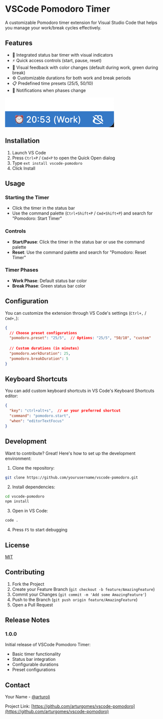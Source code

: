 # VSCode Pomodoro Timer

A customizable Pomodoro timer extension for Visual Studio Code that helps you manage your work/break cycles effectively.

## Features

- 🎯 Integrated status bar timer with visual indicators
- ⚡ Quick access controls (start, pause, reset)
- 🎨 Visual feedback with color changes (default during work, green during break)
- ⚙️ Customizable durations for both work and break periods
- 📋 Predefined time presets (25/5, 50/10)
- 🔔 Notifications when phases change

![Status Bar Timer](timer.png)

## Installation

1. Launch VS Code
2. Press `Ctrl+P` / `Cmd+P` to open the Quick Open dialog
3. Type `ext install vscode-pomodoro`
4. Click Install

## Usage

### Starting the Timer
- Click the timer in the status bar
- Use the command palette (`Ctrl+Shift+P` / `Cmd+Shift+P`) and search for "Pomodoro: Start Timer"

### Controls
- **Start/Pause**: Click the timer in the status bar or use the command palette
- **Reset**: Use the command palette and search for "Pomodoro: Reset Timer"

### Timer Phases
- **Work Phase**: Default status bar color
- **Break Phase**: Green status bar color

## Configuration

You can customize the extension through VS Code's settings (`Ctrl+,` / `Cmd+,`):

```json
{
  // Choose preset configurations
  "pomodoro.preset": "25/5",  // Options: "25/5", "50/10", "custom"

  // Custom durations (in minutes)
  "pomodoro.workDuration": 25,
  "pomodoro.breakDuration": 5
}
```

## Keyboard Shortcuts

You can add custom keyboard shortcuts in VS Code's Keyboard Shortcuts editor:

```json
{
  "key": "ctrl+alt+s",  // or your preferred shortcut
  "command": "pomodoro.start",
  "when": "editorTextFocus"
}
```

## Development

Want to contribute? Great! Here's how to set up the development environment:

1. Clone the repository:
```bash
git clone https://github.com/yourusername/vscode-pomodoro.git
```

2. Install dependencies:
```bash
cd vscode-pomodoro
npm install
```

3. Open in VS Code:
```bash
code .
```

4. Press `F5` to start debugging

## License

[MIT](LICENSE)

## Contributing

1. Fork the Project
2. Create your Feature Branch (`git checkout -b feature/AmazingFeature`)
3. Commit your Changes (`git commit -m 'Add some AmazingFeature'`)
4. Push to the Branch (`git push origin feature/AmazingFeature`)
5. Open a Pull Request

## Release Notes

### 1.0.0

Initial release of VSCode Pomodoro Timer:
- Basic timer functionality
- Status bar integration
- Configurable durations
- Preset configurations

## Contact

Your Name - [@arturoli](https://linkedin.com/in/arturoli)

Project Link: [https://github.com/arturgomes/vscode-pomodoro](https://github.com/arturgomes/vscode-pomodoro)